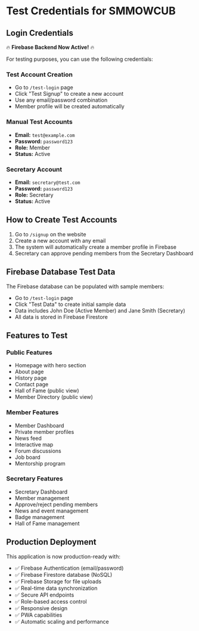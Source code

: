 # Test Credentials for SMMOWCUB

## Login Credentials

🔥 **Firebase Backend Now Active!** 🔥

For testing purposes, you can use the following credentials:

### Test Account Creation
- Go to `/test-login` page
- Click "Test Signup" to create a new account
- Use any email/password combination
- Member profile will be created automatically

### Manual Test Accounts
- **Email:** `test@example.com`
- **Password:** `password123`
- **Role:** Member
- **Status:** Active

### Secretary Account  
- **Email:** `secretary@test.com`
- **Password:** `password123`
- **Role:** Secretary
- **Status:** Active

## How to Create Test Accounts

1. Go to `/signup` on the website
2. Create a new account with any email
3. The system will automatically create a member profile in Firebase
4. Secretary can approve pending members from the Secretary Dashboard

## Firebase Database Test Data

The Firebase database can be populated with sample members:
- Go to `/test-login` page
- Click "Test Data" to create initial sample data
- Data includes John Doe (Active Member) and Jane Smith (Secretary)
- All data is stored in Firebase Firestore

## Features to Test

### Public Features
- Homepage with hero section
- About page
- History page
- Contact page
- Hall of Fame (public view)
- Member Directory (public view)

### Member Features
- Member Dashboard
- Private member profiles
- News feed
- Interactive map
- Forum discussions
- Job board
- Mentorship program

### Secretary Features
- Secretary Dashboard
- Member management
- Approve/reject pending members
- News and event management
- Badge management
- Hall of Fame management

## Production Deployment

This application is now production-ready with:
- ✅ Firebase Authentication (email/password)
- ✅ Firebase Firestore database (NoSQL)
- ✅ Firebase Storage for file uploads
- ✅ Real-time data synchronization
- ✅ Secure API endpoints
- ✅ Role-based access control
- ✅ Responsive design
- ✅ PWA capabilities
- ✅ Automatic scaling and performance